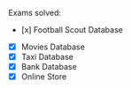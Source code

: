 Exams solved:  
   * [х] Football Scout Database
   * [x] Movies Database
   * [x] Taxi Database
   * [x] Bank Database
   * [x] Online Store